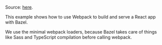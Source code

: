 Source: [here](https://github.com/bazelbuild/rules_nodejs/tree/stable/examples/react_webpack).

This example shows how to use Webpack to build and serve a React app with Bazel.

We use the minimal webpack loaders, because Bazel takes care of things like Sass and TypeScript compilation before calling webpack.
